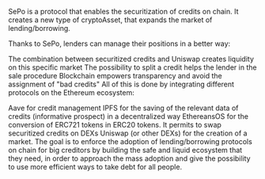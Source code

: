 SePo is a protocol that enables the securitization of credits on chain. It creates a new type of cryptoAsset, that expands the market of lending/borrowing. 

Thanks to SePo, lenders can manage their positions in a better way:

The combination between securitized credits and Uniswap creates liquidity on this specific market
The possibility to split a credit helps the lender in the sale procedure
Blockchain empowers transparency and avoid the assignment of "bad credits"
All of this is done by integrating different protocols on the Ethereum ecosystem:

Aave for credit management
IPFS for the saving of the relevant data of credits (informative prospect) in a decentralized way
EthereansOS for the conversion of ERC721 tokens in ERC20 tokens. It permits to swap securitized credits on DEXs
Uniswap (or other DEXs) for the creation of a market.
The goal is to enforce the adoption of lending/borrowing protocols on chain for big creditors by building the safe and liquid ecosystem that they need, in order to approach the mass adoption and give the possibility to use more efficient ways to take debt for all people. 
